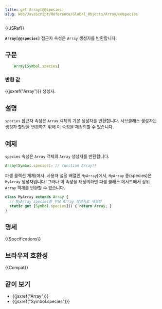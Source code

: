 ```yaml
---
title: get Array[@@species]
slug: Web/JavaScript/Reference/Global_Objects/Array/@@species
---
```


{{JSRef}}

**`Array[@@species]`** 접근자 속성은 `Array` 생성자를 반환합니다.

## 구문

```js
    Array[Symbol.species]
```

### 반환 값

{{jsxref("Array")}} 생성자.

## 설명

`species` 접근자 속성은 `Array` 객체의 기본 생성자를 반환합니다. 서브클래스 생성자는 생성자 할당을 변경하기 위해 이 속성을 재정의할 수 있습니다.

## 예제

`species` 속성은 `Array` 객체의 `Array` 생성자를 반환합니다.

```js
Array[Symbol.species]; // function Array()
```

파생 콜렉션 개체(예시: 사용자 설정 배열인 `MyArray`)에서, `MyArray` 종(species)은 `MyArray` 생성자입니다. 그러나 이 속성을 재정의하면 파생 클래스 메서드에서 상위 `Array` 객체를 반환할 수 있습니다.

```js
class MyArray extends Array {
  // MyArray species를 부모 Array 생성자로 재설정
  static get [Symbol.species]() { return Array; }
}
```

## 명세

{{Specifications}}

## 브라우저 호환성

{{Compat}}

## 같이 보기

- {{jsxref("Array")}}
- {{jsxref("Symbol.species")}}
